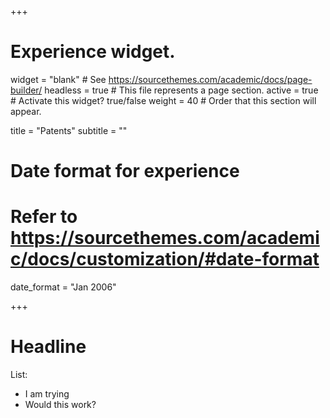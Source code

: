 +++
# Experience widget.
widget = "blank"  # See https://sourcethemes.com/academic/docs/page-builder/
headless = true  # This file represents a page section.
active = true  # Activate this widget? true/false
weight = 40  # Order that this section will appear.

title = "Patents"
subtitle = ""

# Date format for experience
#   Refer to https://sourcethemes.com/academic/docs/customization/#date-format
date_format = "Jan 2006"

+++

Headline
=======

List:
 - I am trying
 - Would this work?
